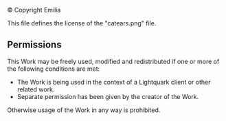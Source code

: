 ©️ Copyright Emilia

This file defines the license of the "catears.png" file.

## Permissions

This Work may be freely used, modified and redistributed if one or more of the following conditions are met:
- The Work is being used in the context of a Lightquark client or other related work.
- Separate permission has been given by the creator of the Work.


Otherwise usage of the Work in any way is prohibited.
